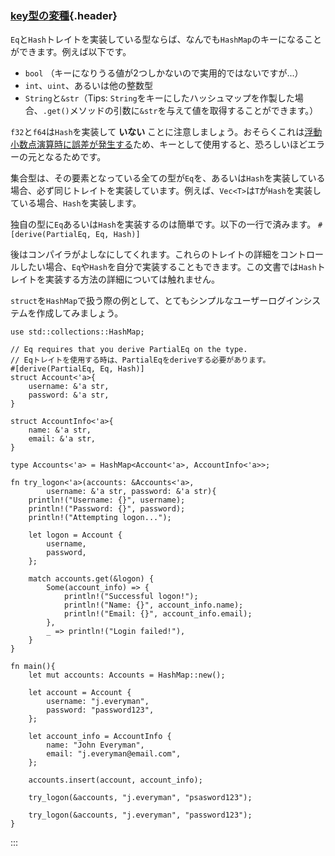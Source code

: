 ### [key型の変種](#key型の変種){.header}

`Eq`と`Hash`トレイトを実装している型ならば、なんでも`HashMap`のキーになることができます。例えば以下です。

-   `bool` （キーになりうる値が2つしかないので実用的ではないですが...）
-   `int`、`uint`、あるいは他の整数型
-   `String`と`&str`（Tips:
    `String`をキーにしたハッシュマップを作製した場合、`.get()`メソッドの引数に`&str`を与えて値を取得することができます。）

`f32`と`f64`は`Hash`を実装して **いない**
ことに注意しましょう。おそらくこれは[浮動小数点演算時に誤差が発生する](https://en.wikipedia.org/wiki/Floating_point#Accuracy_problems)ため、キーとして使用すると、恐ろしいほどエラーの元となるためです。

集合型は、その要素となっている全ての型が`Eq`を、あるいは`Hash`を実装している場合、必ず同じトレイトを実装しています。例えば、`Vec<T>`は`T`が`Hash`を実装している場合、`Hash`を実装します。

独自の型に`Eq`あるいは`Hash`を実装するのは簡単です。以下の一行で済みます。
`#[derive(PartialEq, Eq, Hash)]`

後はコンパイラがよしなにしてくれます。これらのトレイトの詳細をコントロールしたい場合、`Eq`や`Hash`を自分で実装することもできます。この文書では`Hash`トレイトを実装する方法の詳細については触れません。

`struct`を`HashMap`で扱う際の例として、とてもシンプルなユーザーログインシステムを作成してみましょう。

    use std::collections::HashMap;

    // Eq requires that you derive PartialEq on the type.
    // Eqトレイトを使用する時は、PartialEqをderiveする必要があります。
    #[derive(PartialEq, Eq, Hash)]
    struct Account<'a>{
        username: &'a str,
        password: &'a str,
    }

    struct AccountInfo<'a>{
        name: &'a str,
        email: &'a str,
    }

    type Accounts<'a> = HashMap<Account<'a>, AccountInfo<'a>>;

    fn try_logon<'a>(accounts: &Accounts<'a>,
            username: &'a str, password: &'a str){
        println!("Username: {}", username);
        println!("Password: {}", password);
        println!("Attempting logon...");

        let logon = Account {
            username,
            password,
        };

        match accounts.get(&logon) {
            Some(account_info) => {
                println!("Successful logon!");
                println!("Name: {}", account_info.name);
                println!("Email: {}", account_info.email);
            },
            _ => println!("Login failed!"),
        }
    }

    fn main(){
        let mut accounts: Accounts = HashMap::new();

        let account = Account {
            username: "j.everyman",
            password: "password123",
        };

        let account_info = AccountInfo {
            name: "John Everyman",
            email: "j.everyman@email.com",
        };

        accounts.insert(account, account_info);

        try_logon(&accounts, "j.everyman", "psasword123");

        try_logon(&accounts, "j.everyman", "password123");
    }
:::

